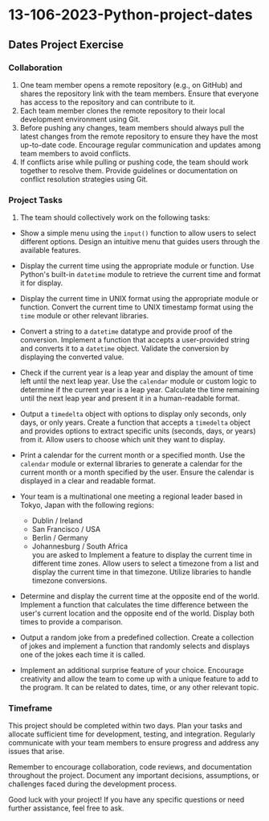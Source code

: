 # 13-106-2023-Python-project-dates

## Dates Project Exercise

### Collaboration
1. One team member opens a remote repository (e.g., on GitHub) and shares the repository link with the team members. Ensure that everyone has access to the repository and can contribute to it.
2. Each team member clones the remote repository to their local development environment using Git.
3. Before pushing any changes, team members should always pull the latest changes from the remote repository to ensure they have the most up-to-date code. Encourage regular communication and updates among team members to avoid conflicts.
4. If conflicts arise while pulling or pushing code, the team should work together to resolve them. Provide guidelines or documentation on conflict resolution strategies using Git.

### Project Tasks
1. The team should collectively work on the following tasks:

- Show a simple menu using the `input()` function to allow users to select different options. Design an intuitive menu that guides users through the available features.
- Display the current time using the appropriate module or function. Use Python's built-in `datetime` module to retrieve the current time and format it for display.
- Display the current time in UNIX format using the appropriate module or function. Convert the current time to UNIX timestamp format using the `time` module or other relevant libraries.
- Convert a string to a `datetime` datatype and provide proof of the conversion. Implement a function that accepts a user-provided string and converts it to a `datetime` object. Validate the conversion by displaying the converted value.
- Check if the current year is a leap year and display the amount of time left until the next leap year. Use the `calendar` module or custom logic to determine if the current year is a leap year. Calculate the time remaining until the next leap year and present it in a human-readable format.
- Output a `timedelta` object with options to display only seconds, only days, or only years. Create a function that accepts a `timedelta` object and provides options to extract specific units (seconds, days, or years) from it. Allow users to choose which unit they want to display.
- Print a calendar for the current month or a specified month. Use the `calendar` module or external libraries to generate a calendar for the current month or a month specified by the user. Ensure the calendar is displayed in a clear and readable format.
- Your team is a multinational one meeting a regional leader based in Tokyo, Japan with the following regions:

  - Dublin / Ireland
  - San Francisco / USA
  - Berlin / Germany
  - Johannesburg / South Africa\
you are asked to  Implement a feature to display the current time in different time zones. Allow users to select a timezone from a list and display the current time in that timezone. Utilize libraries to handle timezone conversions.
- Determine and display the current time at the opposite end of the world. Implement a function that calculates the time difference between the user's current location and the opposite end of the world. Display both times to provide a comparison.
- Output a random joke from a predefined collection. Create a collection of jokes and implement a function that randomly selects and displays one of the jokes each time it is called.
- Implement an additional surprise feature of your choice. Encourage creativity and allow the team to come up with a unique feature to add to the program. It can be related to dates, time, or any other relevant topic.

### Timeframe
This project should be completed within two days. Plan your tasks and allocate sufficient time for development, testing, and integration. Regularly communicate with your team members to ensure progress and address any issues that arise.

Remember to encourage collaboration, code reviews, and documentation throughout the project. Document any important decisions, assumptions, or challenges faced during the development process.

Good luck with your project! If you have any specific questions or need further assistance, feel free to ask.

